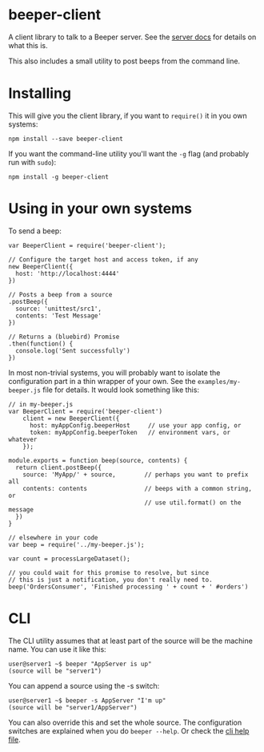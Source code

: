 # beeper-client

A client library to talk to a Beeper server. See the [server docs](http://github.com/stnever/beeper-server) for details on what this is.

This also includes a small utility to post beeps from the command line.

# Installing

This will give you the client library, if you want to `require()` it in you own systems:

    npm install --save beeper-client

If you want the command-line utility you'll want the `-g` flag (and probably run with `sudo`):

    npm install -g beeper-client

# Using in your own systems

To send a beep:

    var BeeperClient = require('beeper-client');

    // Configure the target host and access token, if any
    new BeeperClient({
      host: 'http://localhost:4444'
    })

    // Posts a beep from a source
    .postBeep({
      source: 'unittest/src1',
      contents: 'Test Message'
    })

    // Returns a (bluebird) Promise
    .then(function() {
      console.log('Sent successfully')
    })

In most non-trivial systems, you will probably want to isolate the configuration part in a thin wrapper of your own. See the `examples/my-beeper.js` file for details. It would look something like this:

    // in my-beeper.js
    var BeeperClient = require('beeper-client')
        client = new BeeperClient({
          host: myAppConfig.beeperHost     // use your app config, or
          token: myAppConfig.beeperToken   // environment vars, or whatever
        });

    module.exports = function beep(source, contents) {
      return client.postBeep({
        source: 'MyApp/' + source,        // perhaps you want to prefix all
        contents: contents                // beeps with a common string, or
                                          // use util.format() on the message
      })
    }

    // elsewhere in your code
    var beep = require('../my-beeper.js');

    var count = processLargeDataset();

    // you could wait for this promise to resolve, but since
    // this is just a notification, you don't really need to.
    beep('OrdersConsumer', 'Finished processing ' + count + ' #orders')


# CLI

The CLI utility assumes that at least part of the source will be the machine name. You can use it like this:

    user@server1 ~$ beeper "AppServer is up"
    (source will be "server1")

You can append a source using the -s switch:

    user@server1 ~$ beeper -s AppServer "I'm up"
    (source will be "server1/AppServer")

You can also override this and set the whole source. The configuration switches are explained when you do `beeper --help`. Or check the [cli help file](beeper-cli-help.md).